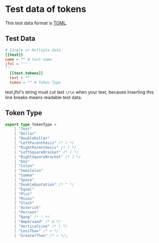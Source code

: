 # Test data of tokens
This test data format is [TOML](https://github.com/toml-lang/toml).

## Test Data
```toml
# Single or Multiple data
[[test]]
name = "" # test name
jfol = '''
'''
  [[test.tokens]]
  text = ""
  token = "" # Token Type
```

test.jfol's string must cut last `\r\n` when your test, because inserting this line breaks means readable test data.

## Token Type
```ts
export type TokenType =
    | "Text"
    | "Dollar"
    | "DoubleDollar"
    | "LeftParenthesis" /* ( */
    | "RightParenthesis" /* ) */
    | "LeftSquareBracket" /* [ */
    | "RightSquareBracket" /* ] */
    | "Dot"
    | "Colon"
    | "SemiColon"
    | "Comma"
    | "Space"
    | "DoubleQuotation" /* " */
    | "Equal"
    | "Plus"
    | "Minus"
    | "Slash"
    | "Asterisk"
    | "Percent"
    | "Bang" /* ! */
    | "Ampersand" /* & */
    | "VerticalLine" /* | */
    | "LessThan" /* < */
    | "GreaterThan" /* > */;
```
